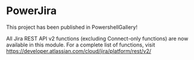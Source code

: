 # PowerJira

This project has been published in PowershellGallery!

All Jira REST API v2 functions (excluding Connect-only functions) are now available in this module.  For a complete list of functions, visit https://developer.atlassian.com/cloud/jira/platform/rest/v2/